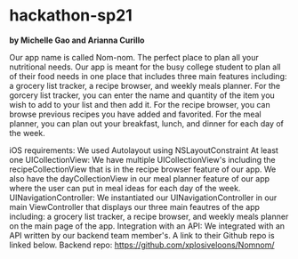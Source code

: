 # hackathon-sp21

**by Michelle Gao and Arianna Curillo**

Our app name is called Nom-nom. The perfect place to plan all your nutritional needs. Our app is meant for the busy college student to plan all of their food needs in one place that includes three main features including: a grocery list tracker, a recipe browser, and weekly meals planner. For the gorcery list tracker, you can enter the name and quantity of the item you wish to add to your list and then add it. For the recipe browser, you can browse previous recipes you have added and favorited. For the meal planner, you can plan out your breakfast, lunch, and dinner for each day of the week.

iOS requirements: We used Autolayout using NSLayoutConstraint At least one UICollectionView: We have multiple UICollectionView's including the recipeCollectionView that is in the recipe browser feature of our app. We also have the dayCollectionView in our meal planner feature of our app where the user can put in meal ideas for each day of the week. UINavigationController: We instantiated our UINavigationController in our main ViewController that displays our three main feautres of the app including: a grocery list tracker, a recipe browser, and weekly meals planner on the main page of the app. Integration with an API: We integrated with an API written by our backend team member's. A link to their Github repo is linked below. Backend repo: https://github.com/xplosiveloons/Nomnom/
